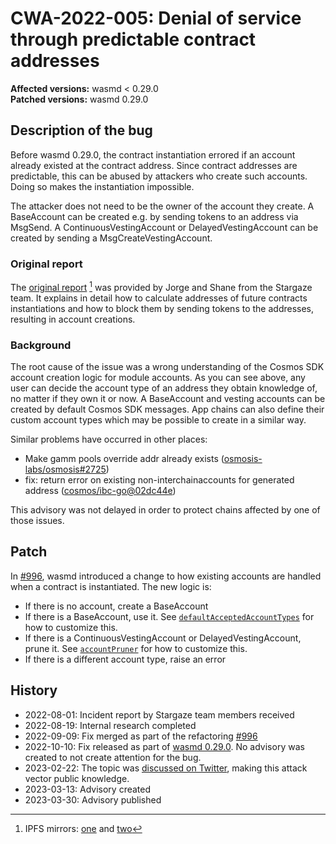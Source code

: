 # CWA-2022-005: Denial of service through predictable contract addresses

**Affected versions:** wasmd < 0.29.0<br>
**Patched versions:** wasmd 0.29.0

## Description of the bug

Before wasmd 0.29.0, the contract instantiation errored if an account already existed
at the contract address. Since contract addresses are predictable, this can be abused by
attackers who create such accounts. Doing so makes the instantiation impossible.

The attacker does not need to be the owner of the account they create.
A BaseAccount can be created e.g. by sending tokens to an address via MsgSend.
A ContinuousVestingAccount or DelayedVestingAccount can be created by sending a MsgCreateVestingAccount.

### Original report

The [original report](reports/Potential_Denial_of_Service_in_CW.pdf) [^1] was provided by Jorge and Shane from the Stargaze team.
It explains in detail how to calculate addresses of future contracts instantiations and how to block them
by sending tokens to the addresses, resulting in account creations.

### Background

The root cause of the issue was a wrong understanding of the Cosmos SDK account creation logic for module accounts.
As you can see above, any user can decide the account type of an address they obtain knowledge of, no matter if they own it or now. A BaseAccount and vesting accounts can be created by default Cosmos SDK messages. App chains can also define their custom account types which may be possible to create in a similar way.

Similar problems have occurred in other places:

- Make gamm pools override addr already exists ([osmosis-labs/osmosis#2725](https://github.com/osmosis-labs/osmosis/pull/2725))
- fix: return error on existing non-interchainaccounts for generated address ([cosmos/ibc-go@02dc44e](https://github.com/cosmos/ibc-go/commit/02dc44eb03cec3575f0cb0a4a89c576ceeac034c#diff-b7761fe9cc6fb6a0f056e120e9f22509af9c82bbc1405ec5e90f4f9433789a76R44))

This advisory was not delayed in order to protect chains affected by one of those issues.

## Patch

In [#996], wasmd introduced a change to how existing accounts are handled when a contract is instantiated.
The new logic is:

- If there is no account, create a BaseAccount
- If there is a BaseAccount, use it. See [`defaultAcceptedAccountTypes`](https://github.com/CosmWasm/wasmd/blob/v0.31.0-rc2/x/wasm/keeper/keeper.go#L81) for how to customize this.
- If there is a ContinuousVestingAccount or DelayedVestingAccount, prune it. See [`accountPruner`](https://github.com/CosmWasm/wasmd/blob/v0.29.0/x/wasm/keeper/keeper.go#L104) for how to customize this.
- If there is a different account type, raise an error

## History

- 2022-08-01: Incident report by Stargaze team members received
- 2022-08-19: Internal research completed
- 2022-09-09: Fix merged as part of the refactoring [#996]
- 2022-10-10: Fix released as part of [wasmd 0.29.0](https://github.com/CosmWasm/wasmd/blob/main/CHANGELOG.md#v0290-2022-10-10). No advisory was created to not create attention for the bug.
- 2023-02-22: The topic was [discussed on Twitter](https://twitter.com/larry0x/status/1629151643567636480), making this attack vector public knowledge.
- 2023-03-13: Advisory created
- 2023-03-30: Advisory published

[#996]: https://github.com/CosmWasm/wasmd/pull/996

[^1]: IPFS mirrors: [one](https://nftstorage.link/ipfs/bafkreifwjbkbzzh5hsc63wxn4ghvd7qk3ma2htmndtzfjtpwqdkovhzt4e) and [two](https://gateway.pinata.cloud/ipfs/bafkreifwjbkbzzh5hsc63wxn4ghvd7qk3ma2htmndtzfjtpwqdkovhzt4e)
